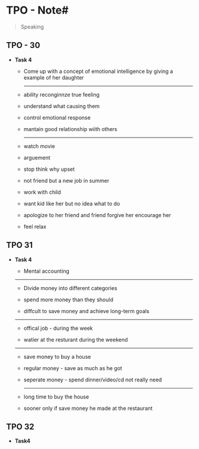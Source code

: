 # TPO - Note#

>   Speaking


## TPO - 30
* **Task 4**

  * Come up with a concept of emotional intelligence by giving a example of her daughter

    ---

  * ability  reconginnze true feeling

  * understand what causing them

  * control emotional response

  * mantain good relationship wiith others

    ----

  * watch movie

  * arguement

  * stop think why upset

  * not friend but a new job in summer

  * work with child

  * want kid like her but no idea what to do

  * apologize to her friend and friend forgive her encourage her 

  * feel relax
## TPO 31
*  **Task 4**
   *   Mental accounting

      ---

   *   Divide money into different categories

   *   spend more money than they should

   *   diffcult to save money and achieve long-term goals

      ---

   *   offical job - during the week 

   *   watier at the resturant during the weekend

      ---

   *   save money to buy a house

   *   regular money - save as much as he got

   *   seperate money - spend dinner/video/cd not really need

       ---

   *   long time to buy the house

   *   sooner only if save money he made at the restaurant


##  TPO 32

*   **Task4**

​	
